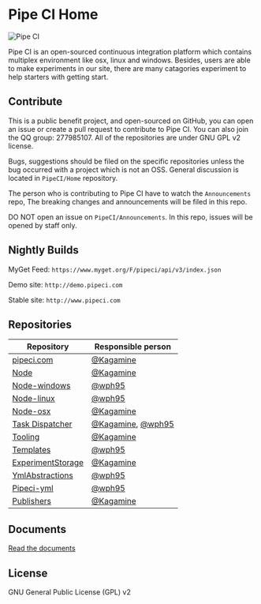 # Pipe CI Home

![Pipe CI](https://cloud.githubusercontent.com/assets/2216750/11240012/63778992-8e2a-11e5-90f2-3ade14c4f6dc.png)

Pipe CI is an open-sourced continuous integration platform which contains multiplex environment like osx, linux and windows. Besides, users are able to make experiments in our site, there are many catagories experiment to help starters with getting start.

## Contribute

This is a public benefit project, and open-sourced on GitHub, you can open an issue or create a pull request to contribute to Pipe CI. You can also join the QQ group: 277985107. All of the repositories are under GNU GPL v2 license.

Bugs, suggestions should be filed on the specific repositories unless the bug occurred with a project which is not an OSS. General discussion is located in `PipeCI/Home` repository.

The person who is contributing to Pipe CI have to watch the `Announcements` repo, The breaking changes and announcements will be filed in this repo.

DO NOT open an issue on `PipeCI/Announcements`. In this repo, issues will be opened by staff only.

## Nightly Builds

MyGet Feed: `https://www.myget.org/F/pipeci/api/v3/index.json`

Demo site: `http://demo.pipeci.com`

Stable site: `http://www.pipeci.com`

## Repositories

| Repository | Responsible person |
|------------|--------------------|
|[pipeci.com](https://github.com/pipeci/pipeci.com)|[@Kagamine](https://github.com/kagamine)|
|[Node](https://github.com/pipeci/node)|[@Kagamine](https://github.com/kagamine)|
|[Node-windows](https://github.com/pipeci/Node-windows)|[@wph95](https://github.com/wph95)|
|[Node-linux](https://github.com/pipeci/Node-linux)|[@wph95](https://github.com/wph95)|
|[Node-osx](https://github.com/pipeci/Node-osx)|[@Kagamine](https://github.com/kagamine)|
|[Task Dispatcher](https://github.com/pipeci/taskdispatcher)|[@Kagamine](https://github.com/kagamine), [@wph95](https://github.com/wph95)|
|[Tooling](https://github.com/pipeci/Tooling)|[@Kagamine](https://github.com/kagamine)|
|[Templates](https://github.com/pipeci/Templates)|[@wph95](https://github.com/wph95)|
|[ExperimentStorage](https://github.com/pipeci/ExperimentStorage)|[@Kagamine](https://github.com/kagamine)|
|[YmlAbstractions](https://github.com/pipeci/YmlAbstractions)|[@wph95](https://github.com/wph95)|
|[Pipeci-yml](https://github.com/pipeci/Pipeci-yml)|[@wph95](https://github.com/wph95)|
|[Publishers](https://github.com/pipeci/Publishers)|[@Kagamine](https://github.com/Kagamine)|

## Documents

[Read the documents](http://pipe-ci.readthedocs.org/)

## License

GNU General Public License (GPL) v2
